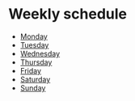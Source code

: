 # Weekly schedule

- [Monday][MONDAY]
- [Tuesday][TUESDAY]
- [Wednesday][WEDNESDAY]
- [Thursday][THURSDAY]
- [Friday][FRIDAY]
- [Saturday][SATURDAY]
- [Sunday][SUNDAY]

[MONDAY]: Monday.md
[TUESDAY]: Tuesday.md
[WEDNESDAY]: Wednesday.md
[THURSDAY]: Thursday.md
[FRIDAY]: Friday.md
[SATURDAY]: Saturday.md
[SUNDAY]: Sunday.md